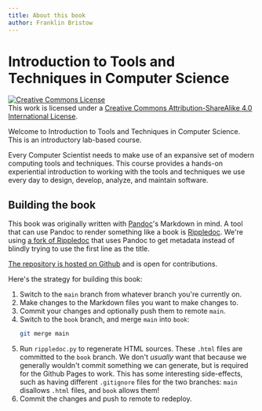 ```yaml
---
title: About this book
author: Franklin Bristow
---
```


Introduction to Tools and Techniques in Computer Science
========================================================

<a rel="license" href="http://creativecommons.org/licenses/by-sa/4.0/"><img
alt="Creative Commons License" style="border-width:0"
src="https://i.creativecommons.org/l/by-sa/4.0/88x31.png" /></a><br />This work
is licensed under a <a rel="license"
href="http://creativecommons.org/licenses/by-sa/4.0/">Creative Commons
Attribution-ShareAlike 4.0 International License</a>.

Welcome to Introduction to Tools and Techniques in Computer Science. This is an
introductory lab-based course.

Every Computer Scientist needs to make use of an expansive set of modern
computing tools and techniques. This course provides a hands-on experiential
introduction to working with the tools and techniques we use every day to
design, develop, analyze, and maintain software.

Building the book
-----------------

This book was originally written with [Pandoc]'s Markdown in mind. A tool that
can use Pandoc to render something like a book is [Rippledoc]. We're using [a
fork of Rippledoc] that uses Pandoc to get metadata instead of blindly trying to
use the first line as the title.

[The repository is hosted on Github] and is open for contributions.

Here's the strategy for building this book:

1. Switch to the `main` branch from whatever branch you're currently on.
2. Make changes to the Markdown files you want to make changes to.
3. Commit your changes and optionally push them to remote `main`.
4. Switch to the `book` branch, and merge `main` into `book`:
   ```bash
   git merge main
   ```
5. Run `rippledoc.py` to regenerate HTML sources. These `.html` files are
   committed to the `book` branch. We don't *usually* want that because we
   generally wouldn't commit something we can generate, but is required for the
   Github Pages to work. This has some interesting side-effects, such as having
   different `.gitignore` files for the two branches: `main` disallows `.html`
   files, and `book` allows them!
6. Commit the changes and push to remote to redeploy.

[Pandoc]: https://pandoc.org
[Rippledoc]: https://gitlab.com/uvtc/rippledoc/
[a fork of Rippledoc]: https://github.com/University-of-Manitoba-Computer-Science/tools-n-techniques/blob/main/rippledoc.py
[The repository is hosted on Github]: https://github.com/University-of-Manitoba-Computer-Science/tools-n-techniques
